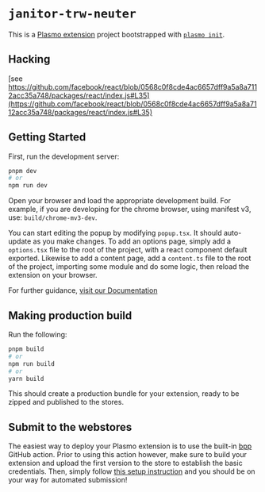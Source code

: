 # `janitor-trw-neuter`

This is a [Plasmo extension](https://docs.plasmo.com/) project bootstrapped with [`plasmo init`](https://www.npmjs.com/package/plasmo).


## Hacking

[see https://github.com/facebook/react/blob/0568c0f8cde4ac6657dff9a5a8a7112acc35a748/packages/react/index.js#L35](https://github.com/facebook/react/blob/0568c0f8cde4ac6657dff9a5a8a7112acc35a748/packages/react/index.js#L35)


## Getting Started

First, run the development server:

```bash
pnpm dev
# or
npm run dev
```

Open your browser and load the appropriate development build. For example, if you are developing for the chrome browser, using manifest v3, use: `build/chrome-mv3-dev`.

You can start editing the popup by modifying `popup.tsx`. It should auto-update as you make changes. To add an options page, simply add a `options.tsx` file to the root of the project, with a react component default exported. Likewise to add a content page, add a `content.ts` file to the root of the project, importing some module and do some logic, then reload the extension on your browser.

For further guidance, [visit our Documentation](https://docs.plasmo.com/)

## Making production build

Run the following:

```bash
pnpm build
# or
npm run build
# or
yarn build
```

This should create a production bundle for your extension, ready to be zipped and published to the stores.

## Submit to the webstores

The easiest way to deploy your Plasmo extension is to use the built-in [bpp](https://bpp.browser.market) GitHub action. Prior to using this action however, make sure to build your extension and upload the first version to the store to establish the basic credentials. Then, simply follow [this setup instruction](https://docs.plasmo.com/workflows#submit-your-extension) and you should be on your way for automated submission!
